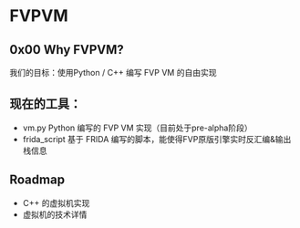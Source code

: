 # FVPVM

## 0x00 Why FVPVM?

我们的目标：使用Python / C++ 编写 FVP VM 的自由实现

## 现在的工具：

- vm.py
Python 编写的 FVP VM 实现（目前处于pre-alpha阶段）
- frida_script
基于 FRIDA 编写的脚本，能使得FVP原版引擎实时反汇编&输出栈信息

## Roadmap

- C++ 的虚拟机实现
- 虚拟机的技术详情